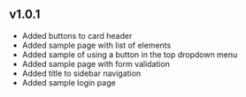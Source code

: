 ## v1.0.1

- Added buttons to card header
- Added sample page with list of elements
- Added sample of using a button in the top dropdown menu
- Added sample page with form validation
- Added title to sidebar navigation
- Added sample login page
